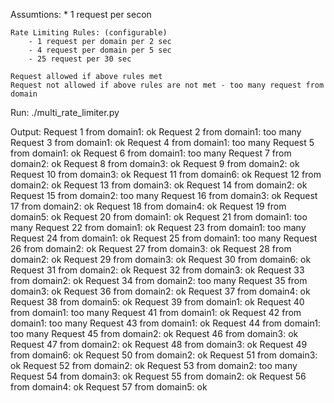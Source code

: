 Assumtions:
    * 1 request per secon

    Rate Limiting Rules: (configurable)
        - 1 request per domain per 2 sec
        - 4 request per domain per 5 sec
        - 25 request per 30 sec
    
    Request allowed if above rules met
    Request not allowed if above rules are not met - too many request from domain

Run: 
./multi_rate_limiter.py

Output:
Request 1 from domain1: ok
Request 2 from domain1: too many
Request 3 from domain1: ok
Request 4 from domain1: too many
Request 5 from domain1: ok
Request 6 from domain1: too many
Request 7 from domain2: ok
Request 8 from domain3: ok
Request 9 from domain2: ok
Request 10 from domain3: ok
Request 11 from domain6: ok
Request 12 from domain2: ok
Request 13 from domain3: ok
Request 14 from domain2: ok
Request 15 from domain2: too many
Request 16 from domain3: ok
Request 17 from domain2: ok
Request 18 from domain4: ok
Request 19 from domain5: ok
Request 20 from domain1: ok
Request 21 from domain1: too many
Request 22 from domain1: ok
Request 23 from domain1: too many
Request 24 from domain1: ok
Request 25 from domain1: too many
Request 26 from domain2: ok
Request 27 from domain3: ok
Request 28 from domain2: ok
Request 29 from domain3: ok
Request 30 from domain6: ok
Request 31 from domain2: ok
Request 32 from domain3: ok
Request 33 from domain2: ok
Request 34 from domain2: too many
Request 35 from domain3: ok
Request 36 from domain2: ok
Request 37 from domain4: ok
Request 38 from domain5: ok
Request 39 from domain1: ok
Request 40 from domain1: too many
Request 41 from domain1: ok
Request 42 from domain1: too many
Request 43 from domain1: ok
Request 44 from domain1: too many
Request 45 from domain2: ok
Request 46 from domain3: ok
Request 47 from domain2: ok
Request 48 from domain3: ok
Request 49 from domain6: ok
Request 50 from domain2: ok
Request 51 from domain3: ok
Request 52 from domain2: ok
Request 53 from domain2: too many
Request 54 from domain3: ok
Request 55 from domain2: ok
Request 56 from domain4: ok
Request 57 from domain5: ok
